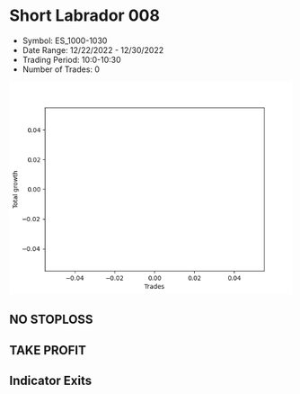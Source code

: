 # Short Labrador 008 
- Symbol: ES_1000-1030
- Date Range: 12/22/2022 - 12/30/2022
- Trading Period: 10:0-10:30
- Number of Trades: 0

![Plot](ShortLabrador008ES_1000-1030.png)
## NO STOPLOSS














## TAKE PROFIT











## Indicator Exits

